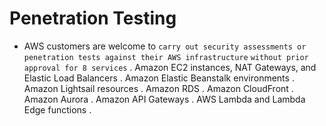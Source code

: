 # Penetration Testing

- AWS customers are welcome to `carry out security assessments or penetration tests against their AWS infrastructure` `without prior approval for 8 services`
  . Amazon EC2 instances, NAT Gateways, and Elastic Load Balancers
  . Amazon Elastic Beanstalk environments
  . Amazon Lightsail resources
  . Amazon RDS
  . Amazon CloudFront
  . Amazon Aurora
  . Amazon API Gateways
  . AWS Lambda and Lambda Edge functions
  .

